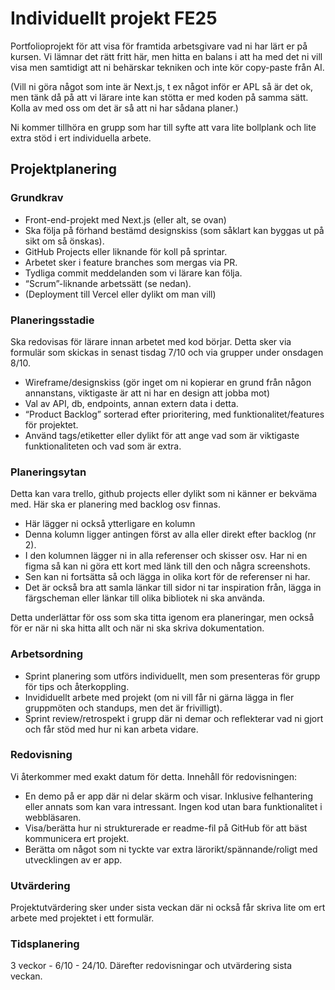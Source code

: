 # Individuellt projekt FE25
Portfolioprojekt för att visa för framtida arbetsgivare vad ni har lärt er på kursen. Vi lämnar det rätt fritt här, men hitta en balans i att ha med det ni vill visa men samtidigt att ni behärskar tekniken och inte kör copy-paste från AI. 

(Vill ni göra något som inte är Next.js, t ex något inför er APL så är det ok, men tänk då på att vi lärare inte kan stötta er med koden på samma sätt. Kolla av med oss om det är så att ni har sådana planer.)

Ni kommer tillhöra en grupp som har till syfte att vara lite bollplank och lite extra stöd i ert individuella arbete.

## Projektplanering
### Grundkrav
* Front-end-projekt med Next.js (eller alt, se ovan)
* Ska följa på förhand bestämd designskiss (som såklart kan byggas ut på sikt om så önskas).
* GitHub Projects eller liknande för koll på sprintar.
* Arbetet sker i feature branches som mergas via PR. 
* Tydliga commit meddelanden som vi lärare kan följa.
* “Scrum”-liknande arbetssätt (se nedan). 
* (Deployment till Vercel eller dylikt om man vill)

### Planeringsstadie
Ska redovisas för lärare innan arbetet med kod börjar. Detta sker via formulär som skickas in senast tisdag 7/10 och via grupper under onsdagen 8/10.
* Wireframe/designskiss (gör inget om ni kopierar en grund från någon annanstans, viktigaste är att ni har en design att jobba mot)
* Val av API, db, endpoints, annan extern data i detta.
* “Product Backlog” sorterad efter prioritering, med funktionalitet/features för projektet.
* Använd tags/etiketter eller dylikt för att ange vad som är viktigaste funktionaliteten och vad som är extra.

### Planeringsytan
Detta kan vara trello, github projects eller dylikt som ni känner er bekväma med. Här ska er planering med backlog osv finnas. 

* Här lägger ni också ytterligare en kolumn
* Denna kolumn ligger antingen först av alla eller direkt efter backlog (nr 2). 
* I den kolumnen lägger ni in alla referenser och skisser osv. Har ni en figma så kan ni göra ett kort med länk till den och några screenshots.
* Sen kan ni fortsätta så och lägga in olika kort för de referenser ni har.
* Det är också bra att samla länkar till sidor ni tar inspiration från, lägga in färgscheman eller länkar till olika bibliotek ni ska använda. 

Detta underlättar för oss som ska titta igenom era planeringar, men också för er när ni ska hitta allt och när ni ska skriva dokumentation. 

### Arbetsordning
* Sprint planering som utförs individuellt, men som presenteras för grupp för tips och återkoppling.
* Invididuellt arbete med projekt (om ni vill får ni gärna lägga in fler gruppmöten och standups, men det är frivilligt).
* Sprint review/retrospekt i grupp där ni demar och reflekterar vad ni gjort och får stöd med hur ni kan arbeta vidare.

### Redovisning
Vi återkommer med exakt datum för detta. Innehåll för redovisningen:
* En demo på er app där ni delar skärm och visar. Inklusive felhantering eller annats som kan vara intressant. Ingen kod utan bara funktionalitet i webbläsaren.
* Visa/berätta hur ni strukturerade er readme-fil på GitHub för att bäst kommunicera ert projekt.
* Berätta om något som ni tyckte var extra lärorikt/spännande/roligt med utvecklingen av er app.

### Utvärdering
Projektutvärdering sker under sista veckan där ni också får skriva lite om ert arbete med projektet i ett formulär. 

### Tidsplanering
3 veckor - 6/10 - 24/10. Därefter redovisningar och utvärdering sista veckan. 

